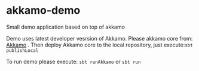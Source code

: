 # akkamo-demo
Small demo application based on top of akkamo

Demo uses latest developer vesrsion of Akkamo.
Please akkamo core from: [Akkamo](https://github.com/akkamo/akkamo.git) .
Then deploy Akkamo core to the local repository, just execute:```sbt publishLocal```

To run demo please execute: ```sbt runAkkamo``` or ```sbt run```